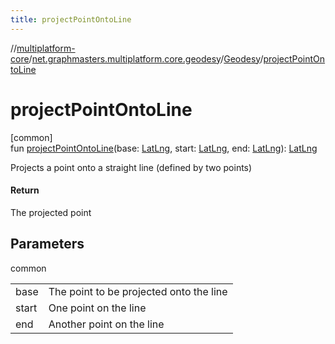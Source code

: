```yaml
---
title: projectPointOntoLine
---
```

//[multiplatform-core](../../../index.html)/[net.graphmasters.multiplatform.core.geodesy](../index.html)/[Geodesy](index.html)/[projectPointOntoLine](project-point-onto-line.html)



# projectPointOntoLine



[common]\
fun [projectPointOntoLine](project-point-onto-line.html)(base: [LatLng](../../net.graphmasters.multiplatform.core.model/-lat-lng/index.html), start: [LatLng](../../net.graphmasters.multiplatform.core.model/-lat-lng/index.html), end: [LatLng](../../net.graphmasters.multiplatform.core.model/-lat-lng/index.html)): [LatLng](../../net.graphmasters.multiplatform.core.model/-lat-lng/index.html)



Projects a point onto a straight line (defined by two points)



#### Return



The projected point



## Parameters


common

| | |
|---|---|
| base | The point to be projected onto the line |
| start | One point on the line |
| end | Another point on the line |





